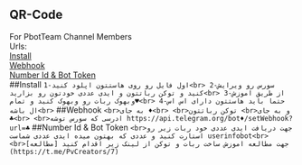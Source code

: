 ## QR-Code
For PbotTeam Channel Members<br>
Urls:<br>
[Install](https://github.com/PBotTeam/QR-Code#install)<br>
[Webhook](https://github.com/PBotTeam/QR-Code#Webhook)<br>
[Number Id & Bot Token](https://github.com/PBotTeam/QR-Code#number-id--bot-token)<br>
##Install
``
1-اول فایل رو روی هاستتون اپلود کنید<br>
2-سورس رو ویرایش کنید و توکن رباتتون و ایدی عددی خودتون رو بزارید<br>
3-از طریق اموزش وبهوک ربات رو وبهوک کنید و تمام♥<br>
4-حتما باید هاستتون دارای اس اس ال باشه<br>
``
##Webhook
``
<br>به جای
♦<br>
<br>توکن رباتتون
<br>و به جای
♣<br>
<br>ادرسی که سورس توشه
https://api.telegram.org/bot♦/setWebhook?url=♣
``
##Number Id & Bot Token
``
<br>جهت دریافت ایدی عددی خود ربات زیر رو استارت کنید و عددی که بهتون میده ایدی عددی شماست
userinfobot<br>
<br>جهت مطالعه اموزش ساخت ربات و توکن از لینک زیر اقدام کنید
[مطالعه](https://t.me/PvCreators/7)
``
